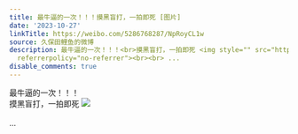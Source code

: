 ```yaml
---
title: 最牛逼的一次！！！摸黑盲打，一拍即死 [图片]
date: '2023-10-27'
linkTitle: https://weibo.com/5286768287/NpRoyCL1w
source: 久保田鲤鱼的微博
description: 最牛逼的一次！！！<br>摸黑盲打，一拍即死 <img style="" src="https://tvax3.sinaimg.cn/large/005LMJWfgy1hjacygtmcrj32c03407wi.jpg"
  referrerpolicy="no-referrer"><br><br> ...
disable_comments: true
---
```

最牛逼的一次！！！<br>摸黑盲打，一拍即死 <img style="" src="https://tvax3.sinaimg.cn/large/005LMJWfgy1hjacygtmcrj32c03407wi.jpg" referrerpolicy="no-referrer"><br><br> ...
